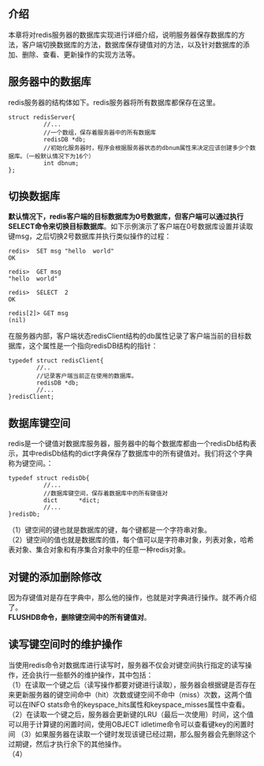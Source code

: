 ## 介绍
本章将对redis服务器的数据库实现进行详细介绍，说明服务器保存数据库的方法，客户端切换数据库的方法，数据库保存键值对的方法，以及针对数据库的添加、删除、查看、更新操作的实现方法等。  
## 服务器中的数据库  
redis服务器的结构体如下。redis服务器将所有数据库都保存在这里。  
```
struct redisServer{
          //...
          //一个数组，保存着服务器中的所有数据库
          redisDB *db;
          //初始化服务器时，程序会根据服务器状态的dbnum属性来决定应该创建多少个数据库。（一般默认情况下为16个）
          int dbnum;
};
```
## 切换数据库  
**默认情况下，redis客户端的目标数据库为0号数据库，但客户端可以通过执行SELECT命令来切换目标数据库**。如下示例演示了客户端在0号数据库设置并读取键msg，之后切换2号数据库并执行类似操作的过程：  
```
redis>  SET msg "hello  world"
OK

redis>  GET msg
"hello  world"

redis>  SELECT  2
OK

redis[2]> GET msg
(nil)
```
在服务器内部，客户端状态redisClient结构的db属性记录了客户端当前的目标数据库，这个属性是一个指向redisDB结构的指针：
```
typedef struct redisClient{
        //..
        //记录客户端当前正在使用的数据库。
        redisDB *db;
        //...
}redisClient;
```
## 数据库键空间   
redis是一个键值对数据库服务器，服务器中的每个数据库都由一个redisDb结构表示，其中redisDb结构的dict字典保存了数据库中的所有键值对。我们将这个字典称为键空间。：  
```
typedef struct redisDb{
          //...
          //数据库键空间，保存着数据库中的所有键值对
          dict      *dict;
          //...
}redisDb;
```
（1）键空间的键也就是数据库的键，每个键都是一个字符串对象。  
（2）键空间的值也就是数据库的值，每个值可以是字符串对象，列表对象，哈希表对象、集合对象和有序集合对象中的任意一种redis对象。  
## 对键的添加删除修改  
因为存键值对是存在字典中，那么他的操作，也就是对字典进行操作。就不再介绍了。  
**FLUSHDB命令，删除键空间中的所有键值对**。   
## 读写键空间时的维护操作  
当使用redis命令对数据库进行读写时，服务器不仅会对键空间执行指定的读写操作，还会执行一些额外的维护操作，其中包括：    
（1）在读取一个键之后（读写操作都要对键进行读取），服务器会根据键是否存在来更新服务器的键空间命中（hit）次数或键空间不命中（miss）次数，这两个值可以在INFO stats命令的keyspace_hits属性和keyspace_misses属性中查看。  
（2）在读取一个键之后，服务器会更新键的LRU（最后一次使用）时间，这个值可以用于计算键的闲置时间，使用OBJECT idletime<key>命令可以查看键key的闲置时间   （3）如果服务器在读取一个键时发现该键已经过期，那么服务器会先删除这个过期键，然后才执行余下的其他操作。   
（4）          


